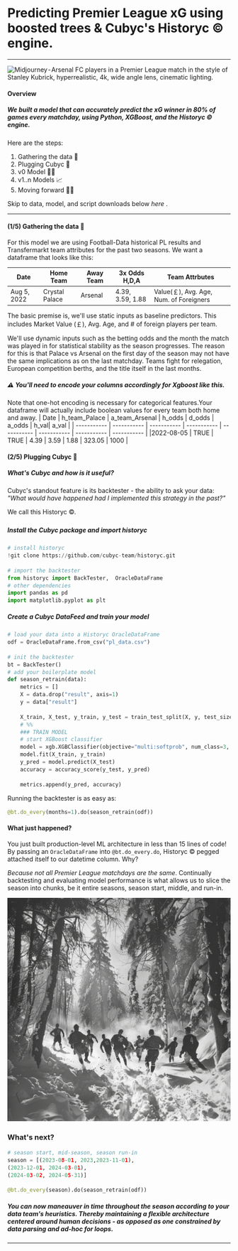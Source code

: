 # Predicting Premier League xG using boosted trees & Cubyc's Historyc © engine.
---

<img src="stadium.png" alt="Midjourney - Arsenal FC players in a Premier League match in the style of Stanley Kubrick, hyperrealistic, 4k, wide angle lens, cinematic lighting." width="750"/>

#### Overview
##### We built a model that can accurately predict the xG winner in 80% of games every matchday, using Python, XGBoost, and the Historyc © engine. 

Here are the steps: 
1. Gathering the data 💽
2. Plugging Cubyc 🔌
3. v0 Model 🧑‍💻
4. v1..n Models 📈
5. Moving forward 🏃‍♀️

Skip to data, model, and script downloads below _here_ .

---

#### (1/5) Gathering the data 💽
For this model we are using Football-Data historical PL results and Transfermarkt team attributes for the past two seasons. We want a dataframe that looks like this: 

| Date      | Home Team | Away Team | 3x Odds H,D,A | Team Attrbutes |
| ----------- | ----------- | ----------- | ----------- | ----------- |
|Aug 5, 2022 | Crystal Palace | Arsenal | 4.39, 3.59, 1.88 | Value(￡), Avg. Age, Num. of Foreigners  |

The basic premise is, we'll use static inputs as baseline predictors. This includes Market Value (￡), Avg. Age, and # of foreign players per team.

We'll use dynamic inputs such as the betting odds and the month the match was played in for statistical stability as the season progresses. The reason for this is that Palace vs Arsenal on the first day of the season may not have the same implications as on the last matchday. Teams fight for relegation, European competition berths, and the title itself in the last months.

##### ⚠️ You'll need to encode your columns accordingly for Xgboost like this. 
Note that one-hot encoding is necessary for categorical features.Your dataframe will actually include boolean values for every team both home and away.
| Date | h_team_Palace | a_team_Arsenal | h_odds | d_odds | a_odds | h_val| a_val |
| ----------- | ----------- | ----------- | ----------- | ----------- | ----------- | ----------- | ----------- |
|2022-08-05 | TRUE | TRUE | 4.39 | 3.59 | 1.88 | 323.05	| 1000 |

#### (2/5) Plugging Cubyc 🔌

##### What's Cubyc and how is it useful?  
Cubyc's standout feature is its backtester - the ability to ask your data: 
*"What would have happened had I implemented this strategy in the past?"*

We call this Historyc ©.

##### 

##### Install the Cubyc package and import historyc
```python
# install historyc
!git clone https://github.com/cubyc-team/historyc.git

# import the backtester
from historyc import BackTester,  OracleDataFrame
# other dependencies
import pandas as pd
import matplotlib.pyplot as plt
```

#####  Create a Cubyc DataFeed and train your model
```python
# load your data into a Historyc OracleDataFrame
odf = OracleDataFrame.from_csv("pl_data.csv")

# init the backtester
bt = BackTester()
# add your boilerplate model
def season_retrain(data):
    metrics = []
    X = data.drop("result", axis=1)
    y = data["result"]

    X_train, X_test, y_train, y_test = train_test_split(X, y, test_size=0.3, random_state=42)
    # %%
    ### TRAIN MODEL
    # start XGBoost classifier
    model = xgb.XGBClassifier(objective="multi:softprob", num_class=3, eval_metric="mlogloss")
    model.fit(X_train, y_train)
    y_pred = model.predict(X_test)
    accuracy = accuracy_score(y_test, y_pred)

    metrics.append(y_pred, accuracy)
```

Running the backtester is as easy as:
```python
@bt.do_every(months=1).do(season_retrain(odf))
```


#### What just happened?
You just built production-level ML architecture in less than 15 lines of code! By passing an `OracleDataFrame` into `@bt.do_every.do`, Historyc © pegged attached itself to our datetime column. Why? 

*Because not all Premier League matchdays are the same*. Continually backtesting and evaluating model performance is what allows us to slice the season into chunks, be it entire seasons, season start, middle, and run-in. 

![image](snow.png)

### What's next? 
```python
# season start, mid-season, season run-in
season = [(2023-08-01, 2023,2023-11-01), 
(2023-12-01, 2024-03-01), 
(2024-03-02, 2024-05-31)]

@bt.do_every(season).do(season_retrain(odf))
```


##### You can now maneauver in time throughout the season according to your data team's heuristics. Thereby maintaining a flexible architecture centered around human decisions - as opposed as one constrained by data parsing and ad-hoc for loops. 
---

